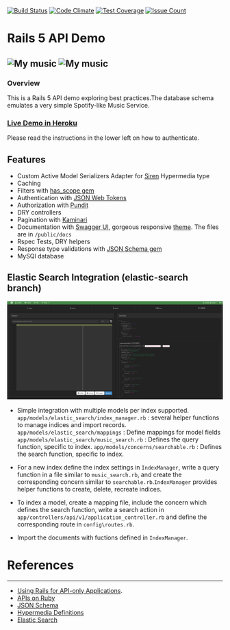 [![Build Status](https://travis-ci.org/kabasakalis/my_music-rails-api.svg?branch=master)](https://travis-ci.org/kabasakalis/my_music-rails-api)
[![Code Climate](https://codeclimate.com/github/kabasakalis/my_music-rails-api/badges/gpa.svg)](https://codeclimate.com/github/kabasakalis/my_music-rails-api)
[![Test Coverage](https://codeclimate.com/github/kabasakalis/my_music-rails-api/badges/coverage.svg)](https://codeclimate.com/github/kabasakalis/my_music-rails-api/coverage)
[![Issue Count](https://codeclimate.com/github/kabasakalis/my_music-rails-api/badges/issue_count.svg)](https://codeclimate.com/github/kabasakalis/my_music-rails-api)

# Rails 5 API Demo
![My music](https://github.com/kabasakalis/my_music-rails-api/blob/master/mymusic.png)
![My music](https://github.com/kabasakalis/my_music-rails-api/blob/master/docs_screenshot.png)
----
### Overview
This is a Rails 5 API demo exploring best practices.The database schema emulates a very simple Spotify-like Music Service.

### [Live Demo in Heroku](https://mymusic-api.herokuapp.com/docs/v1#!/JWT_Token/getToken)
Please read the instructions in the lower left on how to authenticate.

## Features
* Custom Active Model Serializers Adapter for [Siren](https://github.com/kevinswiber/siren) Hypermedia type
* Caching
* Filters with [has_scope gem](https://github.com/plataformatec/has_scope)
* Authentication with [JSON Web Tokens](https://jwt.io/)
* Authorization with [Pundit](https://github.com/elabs/pundit)
* DRY controllers
* Pagination with [Kaminari](https://github.com/amatsuda/kaminari)
* Documentation with [Swagger UI](http://swagger.io/swagger-ui/), gorgeous responsive [theme](https://github.com/MartinSahlen/swagger-ui). The files are in `/public/docs`
* Rspec Tests, DRY helpers
* Response type validations with [JSON Schema gem](https://github.com/ruby-json-schema/json-schema)
* MySQl database


## Elastic Search Integration (elastic-search branch)

![Elastic Search](https://github.com/kabasakalis/my_music-rails-api/blob/master/es.png)

* Simple integration with multiple models per index supported.
`app/models/elastic_search/index_manager.rb` : several helper functions to manage indices and import records.
`app/models/elastic_search/mappings` : Define mappings for model fields
`app/models/elastic_search/music_search.rb` : Defines the query function, specific to index.
`app/models/concerns/searchable.rb` : Defines the search function, specific to index.

* For a new index define the index settings in `IndexManager`, write a query function in a file similar to
`music_search.rb`, and create the corresponding concern similar to `searchable.rb`.`IndexManager` provides
 helper functions to create, delete, recreate indices.
* To index a model, create a mapping file, include the concern which defines the search function, write a
 search action in `app/controllers/api/v1/application_controller.rb` and define the corresponding route in `config\routes.rb`.
* Import the documents with fuctions defined in `IndexManager`.

# References
----
 * [Using Rails for API-only Applications](http://edgeguides.rubyonrails.org/api_app.html).
 * [APIs on Ruby](http://slides.com/filipposvasilakis/apis-on-ruby-and-rails#/)
 * [JSON Schema](http://json-schema.org/)
 * [Hypermedia Definitions](http://hyperschema.org/)
 * [Elastic Search](https://www.elastic.co/)

